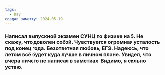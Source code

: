 ```yaml
---
tags:
  - Day
создал заметку: 2024-05-19
---
```

### Написал выпускной экзамен СУНЦ по физике на 5. Не скажу, что доволен собой. Чувствуется огромная усталость под конец года. Безответная любовь, ЕГЭ. Надеюсь, что летом всё будет куда лучше в личном плане. Увидел, что вчера ничего не написал в заметках. Видимо, я сильно устаю.
